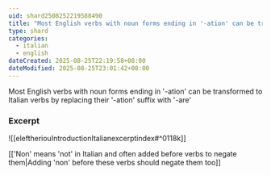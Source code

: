 ```yaml
---
uid: shard2508252219588490
title: "Most English verbs with noun forms ending in '-ation' can be transformed to Italian verbs by replacing their '-ation' suffix with '-are'"
type: shard
categories:
  - italian
  - english
dateCreated: 2025-08-25T22:19:58+08:00
dateModified: 2025-08-25T23:01:42+08:00
---
```

Most English verbs with noun forms ending in '-ation' can be transformed to Italian verbs by replacing their '-ation' suffix with '-are'

### Excerpt
![[eleftheriouIntroductionItalianexcerptindex#^0118k]]

[['Non' means 'not' in Italian and often added before verbs to negate them|Adding 'non' before these verbs should negate them too]]